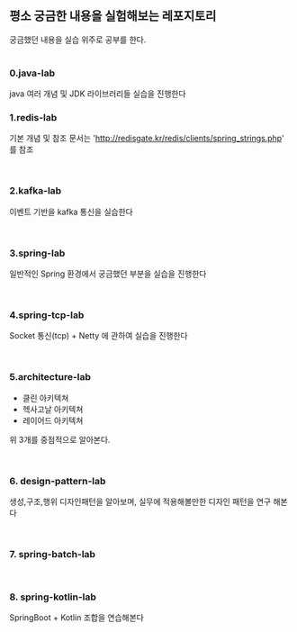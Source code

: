 ## 평소 궁금한 내용을 실험해보는 레포지토리

궁금했던 내용을 실습 위주로 공부를 한다. <br><br>

### 0.java-lab
java 여러 개념 및 JDK 라이브러리들 실습을 진행한다 <br>

### 1.redis-lab
기본 개념 및 참조 문서는 'http://redisgate.kr/redis/clients/spring_strings.php' 를 참조 <br>

<br>

### 2.kafka-lab
이벤트 기반을 kafka 통신을 실습한다 

<br>

### 3.spring-lab
일반적인 Spring 환경에서 궁금했던 부분을 실습을 진행한다<br>

<br>

### 4.spring-tcp-lab
Socket 통신(tcp) + Netty 에 관하여 실습을 진행한다 <br>

<br>

### 5.architecture-lab
- 클린 아키텍쳐
- 헥사고날 아키텍쳐
- 레이어드 아키텍쳐

위 3개를 중점적으로 알아본다.

<br>

### 6. design-pattern-lab
생성,구조,행위 디자인패턴을 알아보며, 실무에 적용해볼만한 디자인 패턴을 연구 해본다 <br>

<br>

### 7. spring-batch-lab

<br>

### 8. spring-kotlin-lab
SpringBoot + Kotlin 조합을 연습해본다 <br>

<br>